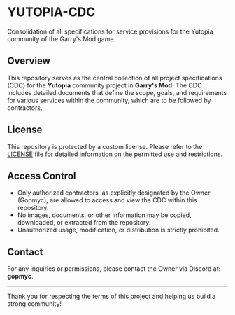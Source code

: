 # YUTOPIA-CDC

Consolidation of all specifications for service provisions for the Yutopia community of the Garry's Mod game.

## Overview

This repository serves as the central collection of all project specifications (CDC) for the **Yutopia** community project in **Garry's Mod**. The CDC includes detailed documents that define the scope, goals, and requirements for various services within the community, which are to be followed by contractors.

## License

This repository is protected by a custom license. Please refer to the [LICENSE](./LICENSE) file for detailed information on the permitted use and restrictions.

## Access Control

- Only authorized contractors, as explicitly designated by the Owner (Gopmyc), are allowed to access and view the CDC within this repository.
- No images, documents, or other information may be copied, downloaded, or extracted from the repository.
- Unauthorized usage, modification, or distribution is strictly prohibited.

## Contact

For any inquiries or permissions, please contact the Owner via Discord at: **gopmyc**.

---

Thank you for respecting the terms of this project and helping us build a strong community!

